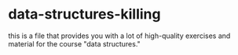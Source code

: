 # data-structures-killing
this is a file that provides you with a lot of high-quality exercises and material for the course "data structures."
